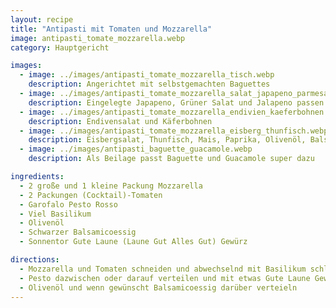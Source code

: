 ```yaml
---
layout: recipe
title: "Antipasti mit Tomaten und Mozzarella"
image: antipasti_tomate_mozzarella.webp
category: Hauptgericht

images:
  - image: ../images/antipasti_tomate_mozzarella_tisch.webp
    description: Angerichtet mit selbstgemachten Baguettes
  - image: ../images/antipasti_tomate_mozzarella_salat_japapeno_parmesan.webp
    description: Eingelegte Japapeno, Grüner Salat und Jalapeno passen super dazu
  - image: ../images/antipasti_tomate_mozzarella_endivien_kaeferbohnen.webp
    description: Endivensalat und Käferbohnen
  - image: ../images/antipasti_tomate_mozzarella_eisberg_thunfisch.webp
    description: Eisbergsalat, Thunfisch, Mais, Paprika, Olivenöl, Balsamico (Mozzarella in Stücken)
  - image: ../images/antipasti_baguette_guacamole.webp
    description: Als Beilage passt Baguette und Guacamole super dazu

ingredients:
  - 2 große und 1 kleine Packung Mozzarella
  - 2 Packungen (Cocktail)-Tomaten
  - Garofalo Pesto Rosso
  - Viel Basilikum
  - Olivenöl
  - Schwarzer Balsamicoessig
  - Sonnentor Gute Laune (Laune Gut Alles Gut) Gewürz

directions:
  - Mozzarella und Tomaten schneiden und abwechselnd mit Basilikum schlichten
  - Pesto dazwischen oder darauf verteilen und mit etwas Gute Laune Gewürz abschmecken
  - Olivenöl und wenn gewünscht Balsamicoessig darüber verteieln
---
```

